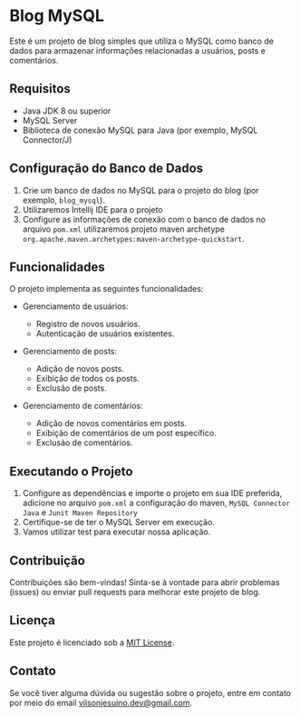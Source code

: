 # Blog MySQL

Este é um projeto de blog simples que utiliza o MySQL como banco de dados para armazenar informações relacionadas a usuários, posts e comentários.

## Requisitos

- Java JDK 8 ou superior
- MySQL Server
- Biblioteca de conexão MySQL para Java (por exemplo, MySQL Connector/J)

## Configuração do Banco de Dados

1. Crie um banco de dados no MySQL para o projeto do blog (por exemplo, `blog_mysql`).
2. Utilizaremos Intellij IDE para o projeto
3. Configure as informações de conexão com o banco de dados no arquivo `pom.xml` utilizaremos projeto maven archetype `org.apache.maven.archetypes:maven-archetype-quickstart`.

## Funcionalidades

O projeto implementa as seguintes funcionalidades:

- Gerenciamento de usuários:
    - Registro de novos usuários.
    - Autenticação de usuários existentes.

- Gerenciamento de posts:
    - Adição de novos posts.
    - Exibição de todos os posts.
    - Exclusão de posts.

- Gerenciamento de comentários:
    - Adição de novos comentários em posts.
    - Exibição de comentários de um post específico.
    - Exclusão de comentários.

## Executando o Projeto

1. Configure as dependências e importe o projeto em sua IDE preferida, adicione no arquivo `pom.xml` a configuração do maven, `MySQL Connector Java` e `Junit Maven Repository`
2. Certifique-se de ter o MySQL Server em execução.
3. Vamos utilizar test para executar nossa aplicação.

## Contribuição

Contribuições são bem-vindas! Sinta-se à vontade para abrir problemas (issues) ou enviar pull requests para melhorar este projeto de blog.

## Licença

Este projeto é licenciado sob a [MIT License](LICENSE).

## Contato

Se você tiver alguma dúvida ou sugestão sobre o projeto, entre em contato por meio do email [vilsonjesuino.dev@gmail.com](mailto:vilsonjesuino.dev@gmail.com).
